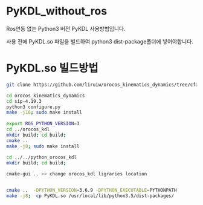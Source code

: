 # PyKDL_without_ros

Ros연동 없는 Python3 버전 PyKDL 사용방법입니다.

사용 전에 PyKDL.so 파일을 빌드하여  python3 dist-package폴더에 넣어야합니다.

# PyKDL.so 빌드방법
```bash 
git clone https://github.com/liruiw/orocos_kinematics_dynamics/tree/cfaf8ab13f58fd64ef238c89c497f37f86619f29

cd orocos_kinematics_dynamics
cd sip-4.19.3
python3 configure.py 
make -j16; sudo make install
 
export ROS_PYTHON_VERSION=3
cd ../orocos_kdl
mkdir build; cd build;
cmake ..
make -j8; sudo make install
  
cd ../../python_orocos_kdl
mkdir build; cd build;

cmake-gui .. >> change orocos_kdl ligraries location


cmake ..  -DPYTHON_VERSION=3.6.9 -DPYTHON_EXECUTABLE=PYTHONPATH
make -j8;  cp PyKDL.so /usr/local/lib/python3.5/dist-packages/
```
